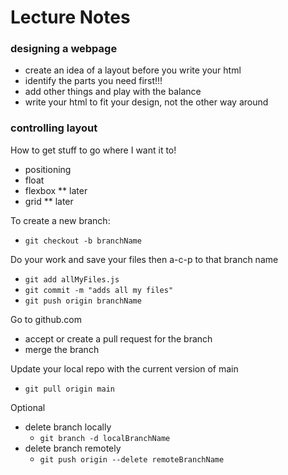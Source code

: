 # Lecture Notes

### designing a webpage
- create an idea of a layout before you write your html
- identify the parts you need first!!!
- add other things and play with the balance
- write your html to fit your design, not the other way around

### controlling layout
How to get stuff to go where I want it to!
- positioning
- float
- flexbox ** later
- grid ** later


To create a new branch:
- `git checkout -b branchName`

Do your work and save your files then a-c-p to that branch name
- `git add allMyFiles.js`
- `git commit -m "adds all my files"`
- `git push origin branchName`

Go to github.com
- accept or create a pull request for the branch
- merge the branch

Update your local repo with the current version of main
- `git pull origin main`

Optional
- delete branch locally
  - `git branch -d localBranchName`
- delete branch remotely
  - `git push origin --delete remoteBranchName`